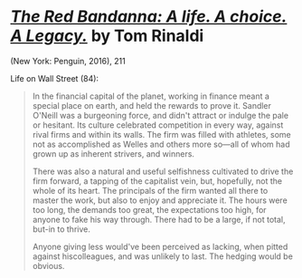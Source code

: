 # [*The Red Bandanna: A life. A choice. A Legacy.*](https://www.amazon.com/Red-Bandanna-life-Choice-Legacy/dp/1594206775/ref=tmm_hrd_swatch_0?_encoding=UTF8&qid=1550504106&sr=8-1) by Tom Rinaldi

(New York: Penguin, 2016), 211

Life on Wall Street (84):

> In the financial capital of the planet, working in finance meant a special place on earth, and held the rewards to prove it. Sandler O'Neill was a burgeoning force, and didn't attract or indulge the pale or hesitant. Its culture celebrated competition in every way, against rival firms and within its walls. The firm was filled with athletes, some not as accomplished as Welles and others more so—all of whom had grown up as inherent strivers, and winners.
>
> There was also a natural and useful selfishness cultivated to drive the firm forward, a tapping of the capitalist vein, but, hopefully, not the whole of its heart. The principals of the firm wanted all there to master the work, but also to enjoy and appreciate it. The hours were too long, the demands too great, the expectations too high, for anyone to fake his way through. There had to be a large, if not total, but-in to thrive.
>
> Anyone giving less would've been perceived as lacking, when pitted against hiscolleagues, and was unlikely to last. The hedging would be obvious. 


